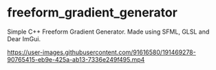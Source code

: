 # freeform_gradient_generator
Simple C++ Freeform Gradient Generator. Made using SFML, GLSL and Dear ImGui.


https://user-images.githubusercontent.com/91616580/191469278-90765415-eb9e-425a-ab13-7336e249f495.mp4

